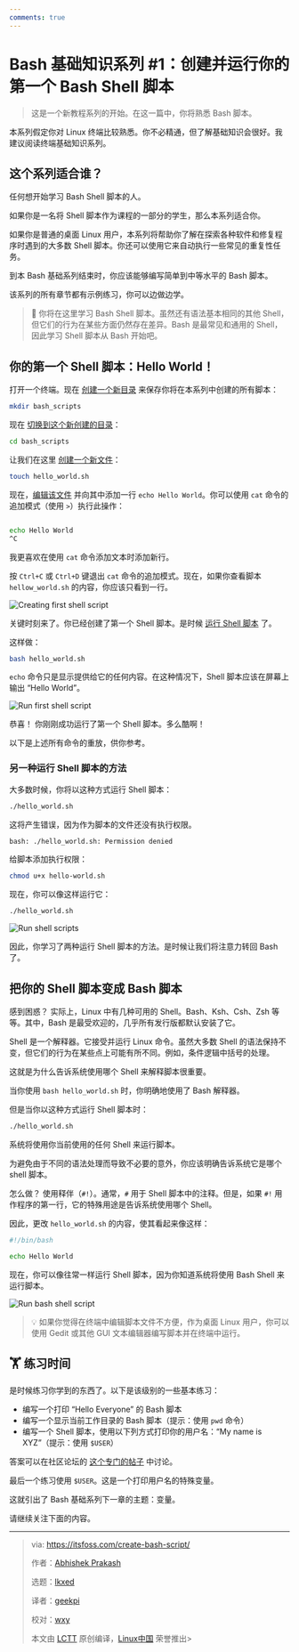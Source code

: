 ```yaml
---
comments: true
---
```


# Bash 基础知识系列 #1：创建并运行你的第一个 Bash Shell 脚本

> 这是一个新教程系列的开始。在这一篇中，你将熟悉 Bash 脚本。

本系列假定你对 Linux 终端比较熟悉。你不必精通，但了解基础知识会很好。我建议阅读终端基础知识系列。

## 这个系列适合谁？

任何想开始学习 Bash Shell 脚本的人。

如果你是一名将 Shell 脚本作为课程的一部分的学生，那么本系列适合你。

如果你是普通的桌面 Linux 用户，本系列将帮助你了解在探索各种软件和修复程序时遇到的大多数 Shell 脚本。你还可以使用它来自动执行一些常见的重复性任务。

到本 Bash 基础系列结束时，你应该能够编写简单到中等水平的 Bash 脚本。

该系列的所有章节都有示例练习，你可以边做边学。

> 🚧 你将在这里学习 Bash Shell 脚本。虽然还有语法基本相同的其他 Shell，但它们的行为在某些方面仍然存在差异。Bash 是最常见和通用的 Shell，因此学习 Shell 脚本从 Bash 开始吧。

## 你的第一个 Shell 脚本：Hello World！

打开一个终端。现在 [创建一个新目录](https://itsfoss.com/make-directories/) 来保存你将在本系列中创建的所有脚本：

```Bash
mkdir bash_scripts
```

现在 [切换到这个新创建的目录](https://itsfoss.com/change-directories/)：

```Bash
cd bash_scripts
```

让我们在这里 [创建一个新文件](https://itsfoss.com/create-files/)：

```Bash
touch hello_world.sh
```

现在，[编辑该文件](https://itsfoss.com/edit-files-linux/) 并向其中添加一行 `echo Hello World`。你可以使用 `cat` 命令的追加模式（使用 `>`）执行此操作：

```Bash

echo Hello World
^C
```

我更喜欢在使用 `cat` 命令添加文本时添加新行。

按 `Ctrl+C` 或 `Ctrl+D` 键退出 `cat` 命令的追加模式。现在，如果你查看脚本 `hellow_world.sh` 的内容，你应该只看到一行。

![Creating first shell script](https://cdn.jsdelivr.net/gh/SDNURoboticsAILab/ImageBed@master/img/resources/bash/bashbashchapter1create-first-shell-script.png)

关键时刻来了。你已经创建了第一个 Shell 脚本。是时候 [运行 Shell 脚本](https://itsfoss.com/run-shell-script-linux/) 了。

这样做：

```Bash
bash hello_world.sh
```

`echo` 命令只是显示提供给它的任何内容。在这种情况下，Shell 脚本应该在屏幕上输出 “Hello World”。

![Run first shell script](https://cdn.jsdelivr.net/gh/SDNURoboticsAILab/ImageBed@master/img/resources/bash/bashbashchapter1run-first-shell-script.png)

恭喜！ 你刚刚成功运行了第一个 Shell 脚本。多么酷啊！

以下是上述所有命令的重放，供你参考。

### 另一种运行 Shell 脚本的方法

大多数时候，你将以这种方式运行 Shell 脚本：

```Bash
./hello_world.sh
```

这将产生错误，因为作为脚本的文件还没有执行权限。

```Bash
bash: ./hello_world.sh: Permission denied
```

给脚本添加执行权限：

```Bash
chmod u+x hello-world.sh
```

现在，你可以像这样运行它：

```Bash
./hello_world.sh
```

![Run shell scripts](https://cdn.jsdelivr.net/gh/SDNURoboticsAILab/ImageBed@master/img/resources/bash/bashchapter1running-shell-scripts.png)

因此，你学习了两种运行 Shell 脚本的方法。是时候让我们将注意力转回 Bash 了。

## 把你的 Shell 脚本变成 Bash 脚本

感到困惑？ 实际上，Linux 中有几种可用的 Shell。Bash、Ksh、Csh、Zsh 等等。其中，Bash 是最受欢迎的，几乎所有发行版都默认安装了它。

Shell 是一个解释器。它接受并运行 Linux 命令。虽然大多数 Shell 的语法保持不变，但它们的行为在某些点上可能有所不同。例如，条件逻辑中括号的处理。

这就是为什么告诉系统使用哪个 Shell 来解释脚本很重要。

当你使用 `bash hello_world.sh` 时，你明确地使用了 Bash 解释器。

但是当你以这种方式运行 Shell 脚本时：

```Bash
./hello_world.sh
```

系统将使用你当前使用的任何 Shell 来运行脚本。

为避免由于不同的语法处理而导致不必要的意外，你应该明确告诉系统它是哪个 shell 脚本。

怎么做？ 使用释伴（`#!`）。通常，`#` 用于 Shell 脚本中的注释。但是，如果 `#!` 用作程序的第一行，它的特殊用途是告诉系统使用哪个 Shell。

因此，更改 `hello_world.sh` 的内容，使其看起来像这样：

```Bash
#!/bin/bash

echo Hello World
```

现在，你可以像往常一样运行 Shell 脚本，因为你知道系统将使用 Bash Shell 来运行脚本。

![Run bash shell script](https://cdn.jsdelivr.net/gh/SDNURoboticsAILab/ImageBed@master/img/resources/bash/bashchapter1run-bash-shell-script.png)

> 💡 如果你觉得在终端中编辑脚本文件不方便，作为桌面 Linux 用户，你可以使用 Gedit 或其他 GUI 文本编辑器编写脚本并在终端中运行。

## 🏋️ 练习时间

是时候练习你学到的东西了。以下是该级别的一些基本练习：

- 编写一个打印 “Hello Everyone” 的 Bash 脚本
- 编写一个显示当前工作目录的 Bash 脚本（提示：使用 `pwd` 命令）
- 编写一个 Shell 脚本，使用以下列方式打印你的用户名：“My name is XYZ”（提示：使用 `$USER`）

答案可以在社区论坛的 [这个专门的帖子](https://itsfoss.community:443/t/practice-exercise-in-bash-basics-series-1-create-and-run-your-first-bash-shell-script/10682) 中讨论。

最后一个练习使用 `$USER`。这是一个打印用户名的特殊变量。

这就引出了 Bash 基础系列下一章的主题：变量。

请继续关注下面的内容。


--------------------------------------------------------------------------------

>via: https://itsfoss.com/create-bash-script/
>
>作者：[Abhishek Prakash](https://itsfoss.com/author/abhishek/)
>
>选题：[lkxed](https://github.com/lkxed/)
>
>译者：[geekpi](https://github.com/geekpi)
>
>校对：[wxy](https://github.com/wxy)
>
>本文由 [LCTT](https://github.com/LCTT/TranslateProject) 原创编译，[Linux中国](https://linux.net.cn/) 荣誉推出>